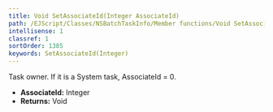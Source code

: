 ```yaml
---
title: Void SetAssociateId(Integer AssociateId)
path: /EJScript/Classes/NSBatchTaskInfo/Member functions/Void SetAssociateId(Integer p_0)
intellisense: 1
classref: 1
sortOrder: 1385
keywords: SetAssociateId(Integer)
---
```



Task owner. If it is a System task, AssociateId = 0.



* **AssociateId:** Integer
* **Returns:** Void


